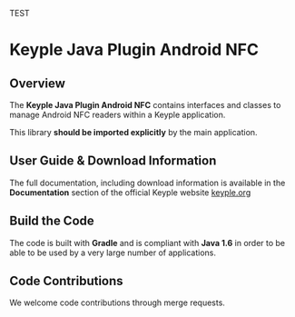 TEST
# Keyple Java Plugin Android NFC

## Overview

The **Keyple Java Plugin Android NFC** contains interfaces and classes to manage Android NFC readers within a Keyple application.

This library **should be imported explicitly** by the main application.

## User Guide & Download Information 

The full documentation, including download information is available in the **Documentation** section of the official Keyple website [keyple.org](https://keyple.org)

## Build the Code

The code is built with **Gradle** and is compliant with **Java 1.6** in order to be able to be used by a very large number of applications.

## Code Contributions

We welcome code contributions through merge requests.